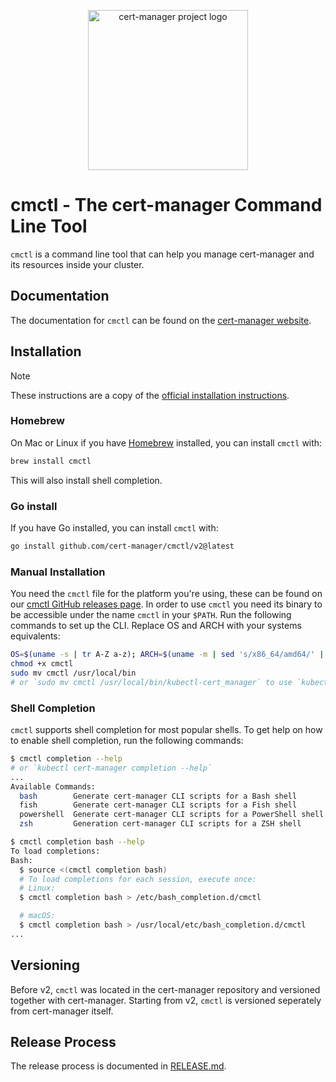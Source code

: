 <p align="center">
  <img src="https://raw.githubusercontent.com/cert-manager/cert-manager/d53c0b9270f8cd90d908460d69502694e1838f5f/logo/logo-small.png" height="256" width="256" alt="cert-manager project logo" />
</p>

# cmctl - The cert-manager Command Line Tool

`cmctl` is a command line tool that can help you manage cert-manager and its resources inside your cluster.

## Documentation

The documentation for `cmctl` can be found on the [cert-manager website](https://cert-manager.io/docs/usage/cmctl/).

## Installation

> [!Note]
> These instructions are a copy of the [official installation instructions](https://cert-manager.io/docs/usage/cmctl/#installation).

### Homebrew

On Mac or Linux if you have [Homebrew](https://brew.sh/) installed, you can install `cmctl` with:

```sh
brew install cmctl
```

This will also install shell completion.

### Go install

If you have Go installed, you can install `cmctl` with:

```sh
go install github.com/cert-manager/cmctl/v2@latest
```

### Manual Installation

You need the `cmctl` file for the platform you're using, these can be found on our [cmctl GitHub releases page](https://github.com/cert-manager/cmctl/releases).
In order to use `cmctl` you need its binary to be accessible under the name `cmctl` in your `$PATH`. Run the following commands to set up the CLI. Replace OS and ARCH with your systems equivalents:

```sh
OS=$(uname -s | tr A-Z a-z); ARCH=$(uname -m | sed 's/x86_64/amd64/' | sed 's/aarch64/arm64/'); curl -fsSL -o cmctl https://github.com/cert-manager/cmctl/releases/latest/download/cmctl_${OS}_${ARCH}
chmod +x cmctl
sudo mv cmctl /usr/local/bin
# or `sudo mv cmctl /usr/local/bin/kubectl-cert_manager` to use `kubectl cert-manager` instead.
```

### Shell Completion

`cmctl` supports shell completion for most popular shells. To get help on how to enable shell completion, run the following commands:

```sh
$ cmctl completion --help
# or `kubectl cert-manager completion --help`
...
Available Commands:
  bash        Generate cert-manager CLI scripts for a Bash shell
  fish        Generate cert-manager CLI scripts for a Fish shell
  powershell  Generate cert-manager CLI scripts for a PowerShell shell
  zsh         Generation cert-manager CLI scripts for a ZSH shell

$ cmctl completion bash --help
To load completions:
Bash:
  $ source <(cmctl completion bash)
  # To load completions for each session, execute once:
  # Linux:
  $ cmctl completion bash > /etc/bash_completion.d/cmctl

  # macOS:
  $ cmctl completion bash > /usr/local/etc/bash_completion.d/cmctl
...
```

## Versioning

Before v2, `cmctl` was located in the cert-manager repository and versioned together with cert-manager.
Starting from v2, `cmctl` is versioned seperately from cert-manager itself.

## Release Process

The release process is documented in [RELEASE.md](RELEASE.md).